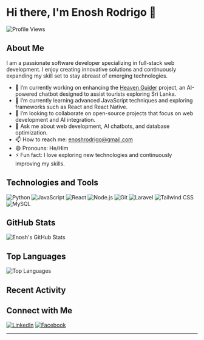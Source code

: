 # Hi there, I'm Enosh Rodrigo 👋

![Profile Views](https://komarev.com/ghpvc/?username=enoshrodrigo&color=red)

## About Me

I am a passionate software developer specializing in full-stack web development. I enjoy creating innovative solutions and continuously expanding my skill set to stay abreast of emerging technologies.

- 🔭 I’m currently working on enhancing the [Heaven Guider](https://github.com/enoshrodrigo/haven-app-backend) project, an AI-powered chatbot designed to assist tourists exploring Sri Lanka.
- 🌱 I’m currently learning advanced JavaScript techniques and exploring frameworks such as React and React Native.
- 👯 I’m looking to collaborate on open-source projects that focus on web development and AI integration.
- 💬 Ask me about web development, AI chatbots, and database optimization.
- 📫 How to reach me: [enoshrodrigo@gmail.com](mailto:enoshrodrigo@gmail.com)
- 😄 Pronouns: He/Him
- ⚡ Fun fact: I love exploring new technologies and continuously improving my skills.

## Technologies and Tools

![Python](https://img.shields.io/badge/-Python-3776AB?style=flat-square&logo=python&logoColor=white)
![JavaScript](https://img.shields.io/badge/-JavaScript-F7DF1E?style=flat-square&logo=javascript&logoColor=black)
![React](https://img.shields.io/badge/-React-61DAFB?style=flat-square&logo=react&logoColor=white)
![Node.js](https://img.shields.io/badge/-Node.js-339933?style=flat-square&logo=node.js&logoColor=white)
![Git](https://img.shields.io/badge/-Git-F05032?style=flat-square&logo=git&logoColor=white)
![Laravel](https://img.shields.io/badge/-Laravel-FF2D20?style=flat-square&logo=laravel&logoColor=white)
![Tailwind CSS](https://img.shields.io/badge/-Tailwind%20CSS-38B2AC?style=flat-square&logo=tailwind-css&logoColor=white)
![MySQL](https://img.shields.io/badge/-MySQL-4479A1?style=flat-square&logo=mysql&logoColor=white)

## GitHub Stats

![Enosh's GitHub Stats](https://github-readme-stats.vercel.app/api?username=enoshrodrigo&show_icons=true&theme=radical)

## Top Languages

![Top Languages](https://github-readme-stats.vercel.app/api/top-langs/?username=enoshrodrigo&layout=compact&theme=radical)

## Recent Activity

<!--START_SECTION:activity-->
<!--END_SECTION:activity-->

## Connect with Me

[![LinkedIn](https://img.shields.io/badge/-LinkedIn-0077B5?style=flat-square&logo=linkedin&logoColor=white)](https://www.linkedin.com/in/enoshrodrigo)
[![Facebook](https://img.shields.io/badge/-Facebook-1DA1F2?style=flat-square&logo=twitter&logoColor=white)](https://www.facebook.com/enoshrodrigo/)

---
